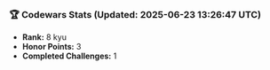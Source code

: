 ### 🏆 Codewars Stats (Updated: 2025-06-23 13:26:47 UTC)

- **Rank:** 8 kyu
- **Honor Points:** 3
- **Completed Challenges:** 1
